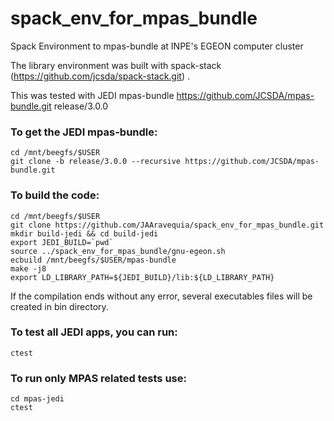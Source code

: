 # spack_env_for_mpas_bundle
Spack Environment to mpas-bundle at INPE's EGEON computer cluster

The library environment was built with spack-stack (https://github.com/jcsda/spack-stack.git) .

This was tested with JEDI mpas-bundle https://github.com/JCSDA/mpas-bundle.git release/3.0.0

### To get the JEDI mpas-bundle: 

```
cd /mnt/beegfs/$USER
git clone -b release/3.0.0 --recursive https://github.com/JCSDA/mpas-bundle.git
```

### To build the code:

```
cd /mnt/beegfs/$USER
git clone https://github.com/JAAravequia/spack_env_for_mpas_bundle.git
mkdir build-jedi && cd build-jedi
export JEDI_BUILD=`pwd`
source ../spack_env_for_mpas_bundle/gnu-egeon.sh
ecbuild /mnt/beegfs/$USER/mpas-bundle
make -j8
export LD_LIBRARY_PATH=${JEDI_BUILD}/lib:${LD_LIBRARY_PATH}
```

If the compilation ends without any error, several executables files will be created in bin directory.

### To test all JEDI apps, you can run:

```
ctest
```
### To run only MPAS related tests use:
```
cd mpas-jedi
ctest
```
